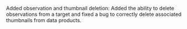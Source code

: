Added observation and thumbnail deletion: Added the ability to delete observations from a target and fixed a bug to correctly delete associated thumbnails from data products.
